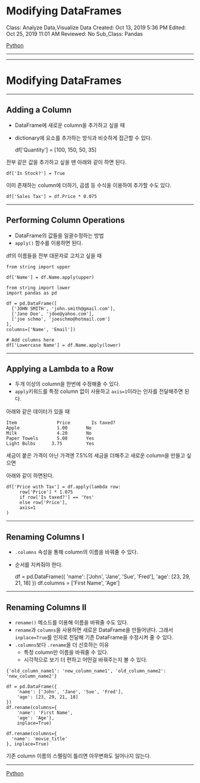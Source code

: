 # Modifying DataFrames

Class: Analyze Data,Visualize Data
Created: Oct 13, 2019 5:36 PM
Edited: Oct 25, 2019 11:01 AM
Reviewed: No
Sub_Class: Pandas

[Python](./Python-e30b406c-0174-45c4-87ee-c876cf4525b5.csv)

---

---

# Modifying DataFrames

---

## Adding a Column

- DataFrame에 새로운 column을 추가하고 싶을 때
- dictionary에 요소를 추가하는 방식과 비슷하게 접근할 수 있다.

    df['Quantity'] = [100, 150, 50, 35]

전부 같은 값을 추가하고 싶을 땐 아래와 같이 하면 된다.

    df['In Stock?'] = True

이미 존재하는 column에 더하기, 곱셈 등 수식을 이용하여 추가할 수도 있다.

    df['Sales Tax'] = df.Price * 0.075

---

## Performing Column Operations

- DataFrame의 값들을 일괄수정하는 방법
- `apply()` 함수를 이용하면 된다.

df의 이름들을 전부 대문자로 고치고 싶을 때

    from string import upper
    
    df['Name'] = df.Name.apply(upper)

    from string import lower
    import pandas as pd
    
    df = pd.DataFrame([
      ['JOHN SMITH', 'john.smith@gmail.com'],
      ['Jane Doe', 'jdoe@yahoo.com'],
      ['joe schmo', 'joeschmo@hotmail.com']
    ],
    columns=['Name', 'Email'])
    
    # Add columns here
    df['Lowercase Name'] = df.Name.apply(lower)

---

## Applying a Lambda to a Row

- 두개 이상의 column을 한번에 수정해줄 수 있다.
- `apply`키워드를 특정 column 없이 사용하고 `axis=1`이라는 인자를 전달해주면 된다.

아래와 같은 데이터가 있을 때

    Item	           Price	    Is taxed?
    Apple	           1.00	      No
    Milk	           4.20	      No
    Paper Towels	   5.00	      Yes
    Light Bulbs	     3.75	      Yes

세금이 붙은 가격이 아닌 가격엔 7.5%의 세금을 더해주고 새로운 column을 만들고 싶으면

아래와 같이 하면된다.

    df['Price with Tax'] = df.apply(lambda row:
         row['Price'] * 1.075
         if row['Is taxed?'] == 'Yes'
         else row['Price'],
         axis=1
    )

---

## Renaming Columns I

- `.columns` 속성을 통해 column의 이름을 바꿔줄 수 있다.
- 순서를 지켜줘야 한다.

    df = pd.DataFrame({
        'name': ['John', 'Jane', 'Sue', 'Fred'],
        'age': [23, 29, 21, 18]
    })
    df.columns = ['First Name', 'Age']

---

## Renaming Columns II

- `rename()` 메소드를 이용해 이름을 바꿔줄 수도 있다.
- `rename`과 `columns`을 사용하면 새로운 DataFrame을 만들어낸다. 그래서 `inplace=True`를 인자로 전달해 기존 DataFrame을 수정시켜 줄 수 있다.
- `.columns`보다 `.rename`을 더 선호하는 이유
    - 특정 column만 이름을 바꿔줄 수 있다.
    - 시각적으로 보기 더 편하고 어떤걸 바꿔주는지 볼 수 있다.

`{'old_column_name1': 'new_column_name1', 'old_column_name2': 'new_column_name2'}`

    df = pd.DataFrame({
        'name': ['John', 'Jane', 'Sue', 'Fred'],
        'age': [23, 29, 21, 18]
    })
    df.rename(columns={
        'name': 'First Name',
        'age': 'Age'},
        inplace=True)

    df.rename(columns={
      'name': 'movie_title'
    }, inplace=True)

기존 column 이름의 스펠링이 틀리면 아무변화도 일어나지 않는다.

---

[Python](./Python-e30b406c-0174-45c4-87ee-c876cf4525b5.csv)
